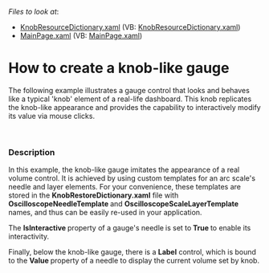 <!-- default file list -->
*Files to look at*:

* [KnobResourceDictionary.xaml](./CS/DXGauge_Knob/KnobResourceDictionary.xaml) (VB: [KnobResourceDictionary.xaml](./VB/DXGauge_Knob/KnobResourceDictionary.xaml))
* [MainPage.xaml](./CS/DXGauge_Knob/MainPage.xaml) (VB: [MainPage.xaml](./VB/DXGauge_Knob/MainPage.xaml))
<!-- default file list end -->
# How to create a knob-like gauge 


<p>The following example illustrates a gauge control that looks and behaves like a typical 'knob' element of a real-life dashboard. This knob replicates the knob-like appearance and provides the capability to interactively modify its value via mouse clicks.</p><br />



<h3>Description</h3>

<p>In this example, the knob-like gauge imitates the appearance of a real volume control. It is achieved by using custom templates for an arc scale&#39;s needle and layer elements. For your convenience, these templates are stored in the <strong>KnobRestoreDictionary.xaml</strong> file with <strong>OscilloscopeNeedleTemplate </strong>and <strong>OscilloscopeScaleLayerTemplate</strong> names, and thus can be easily re-used in your application.</p><p>The <strong>IsInteractive </strong>property of a gauge&#39;s needle<strong> </strong>is set to<strong> True </strong>to enable its interactivity.</p><p>Finally, below the knob-like gauge, there is a <strong>Label</strong> control, which is bound to the <strong>Value </strong>property of a needle to display the current volume set by knob.</p><p><br />
</p><br />


<br/>


